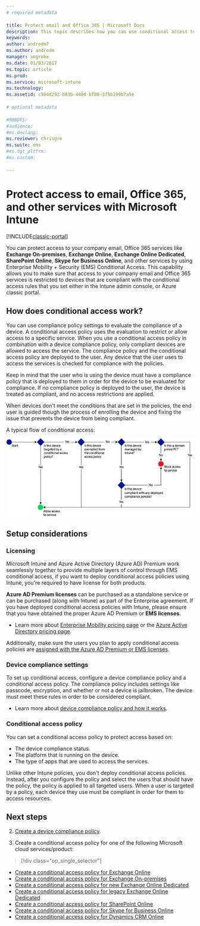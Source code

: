 ```yaml
---
# required metadata

title: Protect email and Office 365 | Microsoft Docs
description: This topic describes how you can use conditional access to allow only compliant devices to access company email and company data on SharePoint Online and other services.
keywords:
author: andredm7
ms.author: andredm
manager: angrobe
ms.date: 01/03/2017
ms.topic: article
ms.prod:
ms.service: microsoft-intune
ms.technology:
ms.assetid: c564d292-b83b-440d-bf08-3f5b299b7a5e

# optional metadata

#ROBOTS:
#audience:
#ms.devlang:
ms.reviewer: chrisgre
ms.suite: ems
#ms.tgt_pltfrm:
#ms.custom:

---
```


# Protect access to email, Office 365, and other services with Microsoft Intune

[!INCLUDE[classic-portal](../includes/classic-portal.md)]

You can protect access to your company email, Office 365 services like **Exchange On-premises**, **Exchange Online**, **Exchange Online Dedicated**,  **SharePoint Online**, **Skype for Business Online**, and other services by using Enterprise Mobility + Security (EMS) Conditional Access. This capability allows you to make sure that access to your company email and Office 365 services is restricted to devices that are compliant with the conditional access rules that you set either in the Intune admin console, or Azure classic portal.
## How does conditional access work?
You can use compliance policy settings to evaluate the compliance of a device. A conditional access policy uses the evaluation to restrict or allow access to a specific service. When you use a conditional access policy in combination with a device compliance policy, only compliant devices are allowed to access the service. The compliance policy and the conditional access policy are deployed to the user. Any device that the user uses to access the services is checked for compliance with the policies.

Keep in mind that the user who is using the device must have a compliance policy that is deployed to them in order for the device to be evaluated for compliance.
If no compliance policy is deployed to the user, the device is treated as compliant, and no access restrictions are applied.

When devices don't meet the conditions that are set in the policies, the end user is guided though the process of enrolling the device and fixing the issue that prevents the device from being compliant.

A typical flow of conditional access:

![Diagram that shows the decision points that are used to determine whether a device is allowed access to a service or is blocked](../media/ConditionalAccess4.png)

## Setup considerations

### Licensing

Microsoft Intune and Azure Active Directory (Azure AD) Premium work seamlessly together to provide multiple layers of control through EMS conditional access, if you want to deploy conditional access policies using Intune, you're required to have license for both products.

**Azure AD Premium licenses** can be purchased as a standalone service or can be purchased (along with Intune) as part of the Enterprise agreement. If you have deployed conditional access policies with Intune, please ensure that you have obtained the proper Azure AD Premium or **EMS licenses**.

- Learn more about [Enterprise Mobility pricing page](https://www.microsoft.com/en-us/cloud-platform/enterprise-mobility-pricing) or the [Azure Active Directory pricing page](https://azure.microsoft.com/en-us/pricing/details/active-directory/).

Additionally, make sure the users you plan to apply conditional access policies are [assigned with the Azure AD Premium or EMS licenses](/Intune/get-started/start-with-a-paid-subscription-to-microsoft-intune-step-4.md).

### Device compliance settings

To set up conditional access, configure a device compliance policy and a conditional access policy. The compliance policy includes settings like passcode, encryption, and whether or not a device is jailbroken. The device must meet these rules in order to be considered compliant.

- Learn more about [device compliance policy and how it works](introduction-to-device-compliance-policies-in-microsoft-intune.md).

### Conditional access policy

You can set a conditional access policy to protect access based on:
- The device compliance status.
- The platform that is running on the device.
- The type of apps that are used to access the services.

Unlike other Intune policies, you don't deploy conditional access policies. Instead, after you configure the policy and select the users that should have the policy, the policy is applied to all targeted users. When a user is targeted by a policy, each device they use must be compliant in order for them to access resources.


## Next steps


2. [Create a device compliance policy](create-a-device-compliance-policy-in-microsoft-intune.md).

2.  Create a conditional access policy for one of the following Microsoft cloud services/product:
> [!div class="op_single_selector"]
  - [Create a conditional access policy for Exchange Online](restrict-access-to-exchange-online-with-microsoft-intune.md)
  - [Create a conditional access policy for Exchange On-premises](restrict-access-to-exchange-onpremises-with-microsoft-intune.md)
  - [Create a conditional access policy for new Exchange Online Dedicated](restrict-access-to-exchange-online-with-microsoft-intune.md)
  - [Create a conditional access policy for legacy Exchange Online Dedicated](restrict-access-to-exchange-onpremises-with-microsoft-intune.md)
  - [Create a conditional access policy for SharePoint Online](restrict-access-to-sharepoint-online-with-microsoft-intune.md)
  - [Create a conditional access policy for Skype for Business Online](restrict-access-to-skype-for-business-online-with-microsoft-intune.md)
  - [Create a conditional access policy for Dynamics CRM Online](restrict-access-to-dynamics-crm-online-with-microsoft-intune.md)
